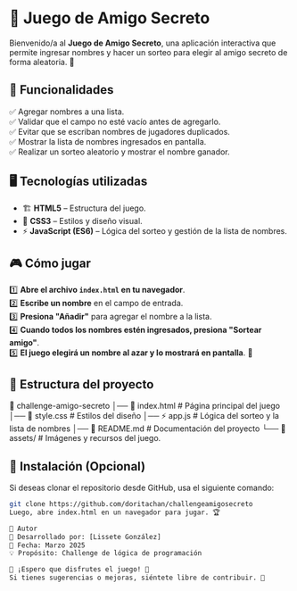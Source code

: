 # 🎁 Juego de Amigo Secreto

Bienvenido/a al **Juego de Amigo Secreto**, una aplicación interactiva que permite ingresar nombres y hacer un sorteo para elegir al amigo secreto de forma aleatoria. 🎉

## 🚀 Funcionalidades

✅ Agregar nombres a una lista.  
✅ Validar que el campo no esté vacío antes de agregarlo.  
✅ Evitar que se escriban nombres de jugadores duplicados.  
✅ Mostrar la lista de nombres ingresados en pantalla.  
✅ Realizar un sorteo aleatorio y mostrar el nombre ganador.  

## 🖥️ Tecnologías utilizadas

- 🏗️ **HTML5** – Estructura del juego.  
- 🎨 **CSS3** – Estilos y diseño visual.  
- ⚡ **JavaScript (ES6)** – Lógica del sorteo y gestión de la lista de nombres.  

## 🎮 Cómo jugar

1️⃣ **Abre el archivo `index.html` en tu navegador**.  
2️⃣ **Escribe un nombre** en el campo de entrada.  
3️⃣ **Presiona "Añadir"** para agregar el nombre a la lista.  
4️⃣ **Cuando todos los nombres estén ingresados, presiona "Sortear amigo"**.  
5️⃣ **El juego elegirá un nombre al azar y lo mostrará en pantalla**. 🎁  

## 📂 Estructura del proyecto

📂 challenge-amigo-secreto │── 📄 index.html # Página principal del juego │── 🎨 style.css # Estilos del diseño │── ⚡ app.js # Lógica del sorteo y la lista de nombres │── 📜 README.md # Documentación del proyecto └── 📁 assets/ # Imágenes y recursos del juego.


## 🔧 Instalación (Opcional)

Si deseas clonar el repositorio desde GitHub, usa el siguiente comando:

```sh
git clone https://github.com/doritachan/challengeamigosecreto
Luego, abre index.html en un navegador para jugar. 🏆

📝 Autor
📌 Desarrollado por: [Lissete González]
📅 Fecha: Marzo 2025
💡 Propósito: Challenge de lógica de programación

🌟 ¡Espero que disfrutes el juego! 🎉
Si tienes sugerencias o mejoras, siéntete libre de contribuir. 🚀









